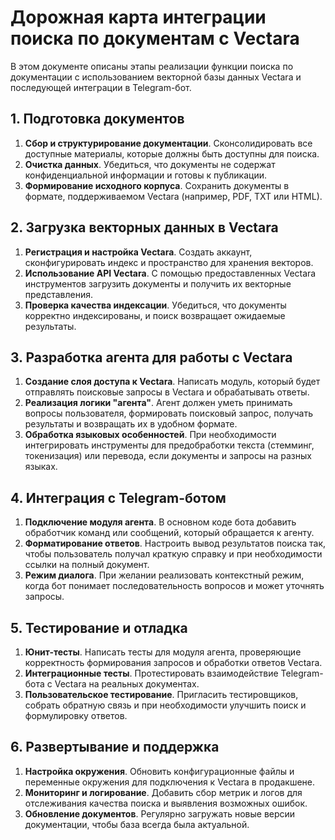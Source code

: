 # Дорожная карта интеграции поиска по документам с Vectara

В этом документе описаны этапы реализации функции поиска по документации с использованием векторной базы данных Vectara и последующей интеграции в Telegram-бот.

## 1. Подготовка документов

1. **Сбор и структурирование документации**. Сконсолидировать все доступные материалы, которые должны быть доступны для поиска.
2. **Очистка данных**. Убедиться, что документы не содержат конфиденциальной информации и готовы к публикации.
3. **Формирование исходного корпуса**. Сохранить документы в формате, поддерживаемом Vectara (например, PDF, TXT или HTML).

## 2. Загрузка векторных данных в Vectara

1. **Регистрация и настройка Vectara**. Создать аккаунт, сконфигурировать индекс и пространство для хранения векторов.
2. **Использование API Vectara**. С помощью предоставленных Vectara инструментов загрузить документы и получить их векторные представления.
3. **Проверка качества индексации**. Убедиться, что документы корректно индексированы, и поиск возвращает ожидаемые результаты.

## 3. Разработка агента для работы с Vectara

1. **Создание слоя доступа к Vectara**. Написать модуль, который будет отправлять поисковые запросы в Vectara и обрабатывать ответы.
2. **Реализация логики "агента"**. Агент должен уметь принимать вопросы пользователя, формировать поисковый запрос, получать результаты и возвращать их в удобном формате.
3. **Обработка языковых особенностей**. При необходимости интегрировать инструменты для предобработки текста (стемминг, токенизация) или перевода, если документы и запросы на разных языках.

## 4. Интеграция с Telegram-ботом

1. **Подключение модуля агента**. В основном коде бота добавить обработчик команд или сообщений, который обращается к агенту.
2. **Форматирование ответов**. Настроить вывод результатов поиска так, чтобы пользователь получал краткую справку и при необходимости ссылки на полный документ.
3. **Режим диалога**. При желании реализовать контекстный режим, когда бот понимает последовательность вопросов и может уточнять запросы.

## 5. Тестирование и отладка

1. **Юнит-тесты**. Написать тесты для модуля агента, проверяющие корректность формирования запросов и обработки ответов Vectara.
2. **Интеграционные тесты**. Протестировать взаимодействие Telegram-бота с Vectara на реальных документах.
3. **Пользовательское тестирование**. Пригласить тестировщиков, собрать обратную связь и при необходимости улучшить поиск и формулировку ответов.

## 6. Развертывание и поддержка

1. **Настройка окружения**. Обновить конфигурационные файлы и переменные окружения для подключения к Vectara в продакшене.
2. **Мониторинг и логирование**. Добавить сбор метрик и логов для отслеживания качества поиска и выявления возможных ошибок.
3. **Обновление документов**. Регулярно загружать новые версии документации, чтобы база всегда была актуальной.


